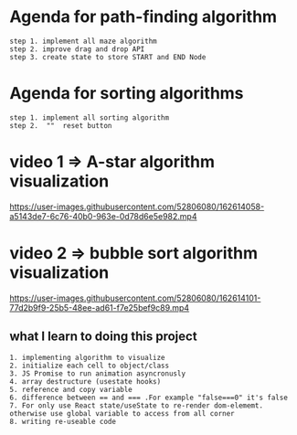 
# Agenda for path-finding algorithm
    step 1. implement all maze algorithm
    step 2. improve drag and drop API
    step 3. create state to store START and END Node

# Agenda for sorting algorithms
    step 1. implement all sorting algorithm
    step 2.  ""  reset button

# video 1 => A-star algorithm visualization
https://user-images.githubusercontent.com/52806080/162614058-a5143de7-6c76-40b0-963e-0d78d6e5e982.mp4

# video 2 => bubble sort algorithm visualization
https://user-images.githubusercontent.com/52806080/162614101-77d2b9f9-25b5-48ee-ad61-f7e25bef9c89.mp4


## what I learn to doing this project
    1. implementing algorithm to visualize
    2. initialize each cell to object/class
    3. JS Promise to run animation asyncronusly
    4. array destructure (usestate hooks)
    5. reference and copy variable
    6. difference between == and === .For example "false===0" it's false
    7. For only use React state/useState to re-render dom-elememt. 
    otherwise use global variable to access from all corner
    8. writing re-useable code 
    